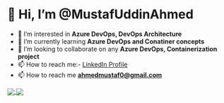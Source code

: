 # 👋 Hi, I’m @MustafUddinAhmed
- 👀 I’m interested in **Azure DevOps, DevOps Architecture**
- 🌱 I’m currently learning **Azure DevOps and Conatiner concepts**
- 💞️ I’m looking to collaborate on any **Azure DevOps, Containerization project**
- 📫 How to reach me:- [LinkedIn Profile](https://www.linkedin.com/in/mustafuddinahmed/ "LinkedIn Profile")
- 📫 How to reach me **ahmedmustaf0@gmail.com**


<a href="https://github.com/anuraghazra/github-readme-stats">
  <img align="center" src="https://github-readme-stats.vercel.app/api?username=MustafUddinAhmed&include_all_commits=true&count_private=true&show_icons=true&theme=radical" />
</a>
<a href="https://github.com/anuraghazra/convoychat">
  <img align="center" src="https://github-readme-stats.vercel.app/api/top-langs/?username=MustafUddinAhmed&layout=compact" />
</a>


<!---
MustafUddinAhmed/MustafUddinAhmed is a ✨ special ✨ repository because its `README.md` (this file) appears on your GitHub profile.
You can click the Preview link to take a look at your changes.
--->
